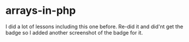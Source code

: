 # arrays-in-php
I did a lot of lessons including this one before. Re-did it and did'nt get the badge so I added another screenshot of the badge for it.
